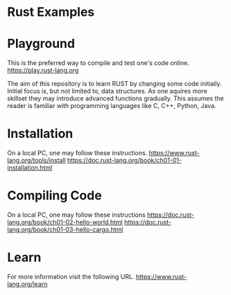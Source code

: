 
# Rust Examples

# Playground
This is the preferred way to compile and test one's code online.
https://play.rust-lang.org

The aim of this repository is to learn RUST by changing some code initially. Initial focus is, but not limited to, data structures. 
As one aquires more skillset they may introduce advanced functions gradually.
This assumes the reader is familiar with programming languages like C, C++, Python, Java.

# Installation
On a local PC, one may follow these instructions.
https://www.rust-lang.org/tools/install
https://doc.rust-lang.org/book/ch01-01-installation.html

# Compiling Code
On a local PC, one may follow these instructions
https://doc.rust-lang.org/book/ch01-02-hello-world.html
https://doc.rust-lang.org/book/ch01-03-hello-cargo.html

# Learn
For more information visit the following URL.
https://www.rust-lang.org/learn
